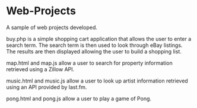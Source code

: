 # Web-Projects
A sample of web projects developed.

buy.php is a simple shopping cart application that allows the user to enter a search term. The search term is then used to look through eBay listings. The results are then displayed allowing the user to build a shopping list.

map.html and map.js allow a user to search for property information retrieved using a Zillow API.

music.html and music.js allow a user to look up artist information retrieved using an API provided by last.fm.

pong.html and pong.js allow a user to play a game of Pong. 
